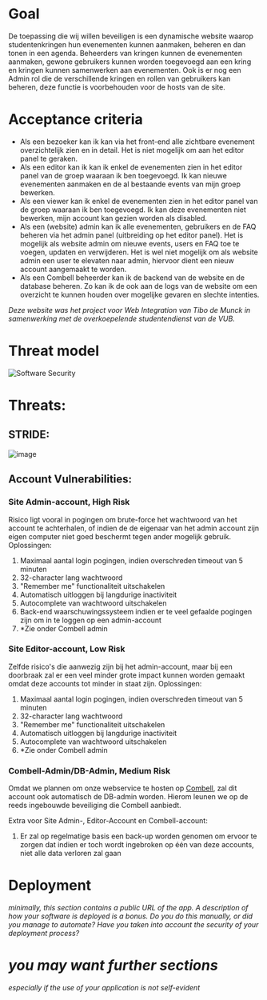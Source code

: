 # Goal
De toepassing die wij willen beveiligen is een dynamische website waarop studentenkringen hun evenementen kunnen aanmaken, beheren en dan tonen in een agenda. Beheerders van kringen kunnen de evenementen aanmaken, gewone gebruikers kunnen worden toegevoegd aan een kring en kringen kunnen samenwerken aan evenementen. Ook is er nog een Admin rol die de verschillende kringen en rollen van gebruikers kan beheren, deze functie is voorbehouden voor de hosts van de site.
# Acceptance criteria
- Als een bezoeker kan ik kan via het front-end alle zichtbare evenement overzichtelijk zien en in detail. Het is niet mogelijk om aan het editor panel te geraken.
- Als een editor kan ik kan ik enkel de evenementen zien in het editor panel van de groep waaraan ik ben toegevoegd. Ik kan nieuwe evenementen aanmaken en de al bestaande events van mijn groep bewerken.
- Als een viewer kan ik enkel de evenementen zien in het editor panel van de groep waaraan ik ben toegevoegd. Ik kan deze evenementen niet bewerken, mijn account kan gezien worden als disabled.
- Als een (website) admin kan ik alle evenementen, gebruikers en de FAQ beheren via het admin panel (uitbreiding op het editor panel). Het is mogelijk als website admin om nieuwe events, users en FAQ toe te voegen, updaten en verwijderen. Het is wel niet mogelijk om als website admin een user te elevaten naar admin, hiervoor dient een nieuw account aangemaakt te worden.
- Als een Combell beheerder kan ik de backend van de website en de database beheren. Zo kan ik de ook aan de logs van de website om een overzicht te kunnen houden over mogelijke gevaren en slechte intenties.

*Deze website was het project voor Web Integration van Tibo de Munck in samenwerking met de overkoepelende studentendienst van de VUB.*


# Threat model
![Software Security](https://user-images.githubusercontent.com/46536105/137717171-f577bfc0-7948-4f12-9494-bd4b201b76c4.png)


# Threats:

## STRIDE:
![image](https://user-images.githubusercontent.com/46536105/142774835-59f76504-7aa5-42fd-b94f-06fa7ba9164e.png)

## Account Vulnerabilities:

### Site Admin-account, High Risk
Risico ligt vooral in pogingen om brute-force het wachtwoord van het account te achterhalen, of indien de de eigenaar van het admin account zijn eigen computer niet goed beschermt tegen ander mogelijk gebruik.
Oplossingen:
1. Maximaal aantal login pogingen, indien overschreden timeout van 5 minuten
2. 32-character lang wachtwoord
3. "Remember me" functionaliteit uitschakelen
4. Automatisch uitloggen bij langdurige inactiviteit
5. Autocomplete van wachtwoord uitschakelen
6. Back-end waarschuwingssysteem indien er te veel gefaalde pogingen zijn om in te loggen op een admin-account
7. *Zie onder Combell admin

### Site Editor-account, Low Risk
Zelfde risico's die aanwezig zijn bij het admin-account, maar bij een doorbraak zal er een veel minder grote impact kunnen worden gemaakt omdat deze accounts tot minder in staat zijn.
Oplossingen:
1. Maximaal aantal login pogingen, indien overschreden timeout van 5 minuten
2. 32-character lang wachtwoord
3. "Remember me" functionaliteit uitschakelen
4. Automatisch uitloggen bij langdurige inactiviteit
5. Autocomplete van wachtwoord uitschakelen
6. *Zie onder Combell admin

### Combell-Admin/DB-Admin, Medium Risk
Omdat we plannen om onze webservice te hosten op [Combell](https://www.combell.com/en/), zal dit account ook automatisch de DB-admin worden. Hierom leunen we op de reeds ingebouwde beveiliging die Combell aanbiedt.

Extra voor Site Admin-, Editor-Account en Combell-account:
1. Er zal op regelmatige basis een back-up worden genomen om ervoor te zorgen dat indien er toch wordt ingebroken op één van deze accounts, niet alle data verloren zal gaan

# Deployment
*minimally, this section contains a public URL of the app. A description of how your software is deployed is a bonus. Do you do this manually, or did you manage to automate? Have you taken into account the security of your deployment process?*
# *you may want further sections*
*especially if the use of your application is not self-evident*
